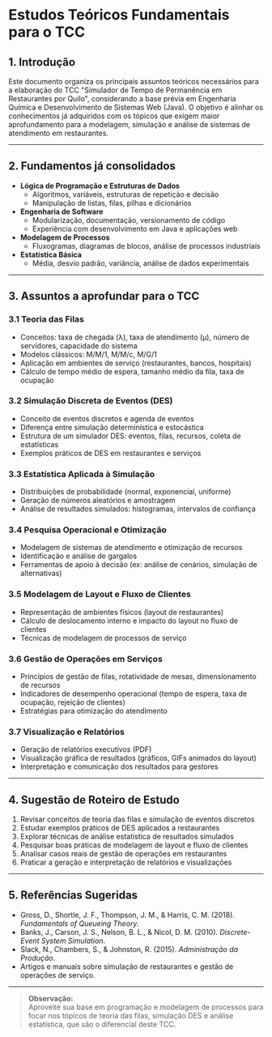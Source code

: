 # Estudos Teóricos Fundamentais para o TCC

## 1. Introdução

Este documento organiza os principais assuntos teóricos necessários para a elaboração do TCC "Simulador de Tempo de Permanência em Restaurantes por Quilo", considerando a base prévia em Engenharia Química e Desenvolvimento de Sistemas Web (Java). O objetivo é alinhar os conhecimentos já adquiridos com os tópicos que exigem maior aprofundamento para a modelagem, simulação e análise de sistemas de atendimento em restaurantes.

---

## 2. Fundamentos já consolidados

- **Lógica de Programação e Estruturas de Dados**
  - Algoritmos, variáveis, estruturas de repetição e decisão
  - Manipulação de listas, filas, pilhas e dicionários
- **Engenharia de Software**
  - Modularização, documentação, versionamento de código
  - Experiência com desenvolvimento em Java e aplicações web
- **Modelagem de Processos**
  - Fluxogramas, diagramas de blocos, análise de processos industriais
- **Estatística Básica**
  - Média, desvio padrão, variância, análise de dados experimentais

---

## 3. Assuntos a aprofundar para o TCC

### 3.1 Teoria das Filas

- Conceitos: taxa de chegada (λ), taxa de atendimento (μ), número de servidores, capacidade do sistema
- Modelos clássicos: M/M/1, M/M/c, M/G/1
- Aplicação em ambientes de serviço (restaurantes, bancos, hospitais)
- Cálculo de tempo médio de espera, tamanho médio da fila, taxa de ocupação

### 3.2 Simulação Discreta de Eventos (DES)

- Conceito de eventos discretos e agenda de eventos
- Diferença entre simulação determinística e estocástica
- Estrutura de um simulador DES: eventos, filas, recursos, coleta de estatísticas
- Exemplos práticos de DES em restaurantes e serviços

### 3.3 Estatística Aplicada à Simulação

- Distribuições de probabilidade (normal, exponencial, uniforme)
- Geração de números aleatórios e amostragem
- Análise de resultados simulados: histogramas, intervalos de confiança

### 3.4 Pesquisa Operacional e Otimização

- Modelagem de sistemas de atendimento e otimização de recursos
- Identificação e análise de gargalos
- Ferramentas de apoio à decisão (ex: análise de cenários, simulação de alternativas)

### 3.5 Modelagem de Layout e Fluxo de Clientes

- Representação de ambientes físicos (layout de restaurantes)
- Cálculo de deslocamento interno e impacto do layout no fluxo de clientes
- Técnicas de modelagem de processos de serviço

### 3.6 Gestão de Operações em Serviços

- Princípios de gestão de filas, rotatividade de mesas, dimensionamento de recursos
- Indicadores de desempenho operacional (tempo de espera, taxa de ocupação, rejeição de clientes)
- Estratégias para otimização do atendimento

### 3.7 Visualização e Relatórios

- Geração de relatórios executivos (PDF)
- Visualização gráfica de resultados (gráficos, GIFs animados do layout)
- Interpretação e comunicação dos resultados para gestores

---

## 4. Sugestão de Roteiro de Estudo

1. Revisar conceitos de teoria das filas e simulação de eventos discretos
2. Estudar exemplos práticos de DES aplicados a restaurantes
3. Explorar técnicas de análise estatística de resultados simulados
4. Pesquisar boas práticas de modelagem de layout e fluxo de clientes
5. Analisar casos reais de gestão de operações em restaurantes
6. Praticar a geração e interpretação de relatórios e visualizações

---

## 5. Referências Sugeridas

- Gross, D., Shortle, J. F., Thompson, J. M., & Harris, C. M. (2018). *Fundamentals of Queueing Theory*.
- Banks, J., Carson, J. S., Nelson, B. L., & Nicol, D. M. (2010). *Discrete-Event System Simulation*.
- Slack, N., Chambers, S., & Johnston, R. (2015). *Administração da Produção*.
- Artigos e manuais sobre simulação de restaurantes e gestão de operações de serviço.

---

> **Observação:**  
> Aproveite sua base em programação e modelagem de processos para focar nos tópicos de teoria das filas, simulação DES e análise estatística, que são o diferencial deste TCC.
